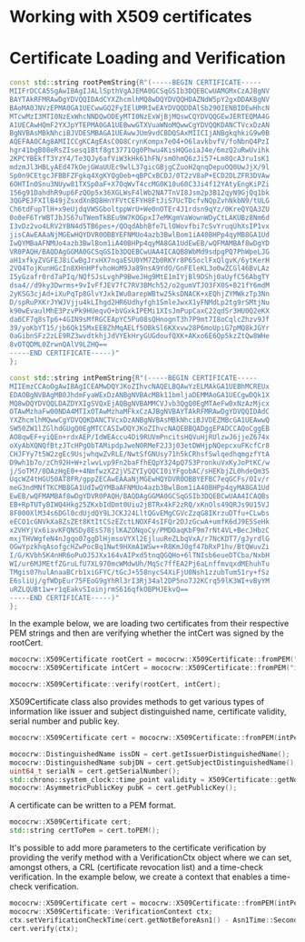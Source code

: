 # Working with X509 certificates

# Certificate Loading and Verification

```cpp
const std::string rootPemString{R"(-----BEGIN CERTIFICATE-----
MIIFrDCCA5SgAwIBAgIJALlSpthVgAJEMA0GCSqGSIb3DQEBCwUAMGMxCzAJBgNV
BAYTAkRFMRAwDgYDVQQIDAdCYXZhcmlhMQ8wDQYDVQQHDAZNdW5pY2gxDDAKBgNV
BAoMA0JNVzEPMA0GA1UECwwGQ2FyIElUMRIwEAYDVQQDDAlSb290IENBIDEwHhcN
MTcwMzI3MTI0NzExWhcNNDQwODEyMTI0NzExWjBjMQswCQYDVQQGEwJERTEQMA4G
A1UECAwHQmF2YXJpYTEPMA0GA1UEBwwGTXVuaWNoMQwwCgYDVQQKDANCTVcxDzAN
BgNVBAsMBkNhciBJVDESMBAGA1UEAwwJUm9vdCBDQSAxMIICIjANBgkqhkiG9w0B
AQEFAAOCAg8AMIICCgKCAgEAsC0O8CrynKompx7eO4+O6lavkbvfV/foNbnQ4PzI
hgr41bgB08eRsZIsesq1Btf8gt3771Qg0Phwu4KisHQGoiaJ4e/6mzQ2uRwUvihk
2KPCYBEkfT3YzY4/Te3QJy6afViW3kHk61hFN/smOhmQ6zJi57+Lm8QcA3ru1sK1
mdzmJl3HBLyAEd47kOejGWaUUEc9wlL37gicGBjgCZuoH2qnqDepuOQ0UwJjX/9l
Sp0n9CEtgcJFBBFZFgkq4XgKYQgOeb+qBPCxBCDJ/0T2zV8aP+ECD2DLZFR3DVAw
6OHTInOSnu3NUyw81TXSp0aF+X7OqWvT4ccMG0K10u60C3Ji4f12YAtyEngKiPZi
156g91DahdhR9up6FzQOp5x36XGLWsF4lWb2NA7TnVI8Jsm2p3B12qyN9GjQq1bk
3QGPEJFXIlB49jZsxdXnBQ8HnYFVtCEFYH8FtJiS7UcTDcfvNQpZvhNkbN9/tULG
Ch6tdFupTlH+x9eUjdqVWSGboltppWrU+We0nOTEr4J1rdsn9qYz/0KreQYQA3ZU
0o0eF6TrWBTJbJS67uTWemTkBEu9W7KOGpxI7eMKgmVaWownWDyCtLAKUBz8Nm6d
I3vDz2vo4LRV2YBN4d5TB6pes+/QOqdAbhBfe7LlOWovfbi7cSvYruqUhXsIP1vx
jisCAwEAAaNjMGEwHQYDVR0OBBYEFNMUo4azb3BwlBom1iA40BHPp4qyMB8GA1Ud
IwQYMBaAFNMUo4azb3BwlBom1iA40BHPp4qyMA8GA1UdEwEB/wQFMAMBAf8wDgYD
VR0PAQH/BAQDAgGGMA0GCSqGSIb3DQEBCwUAA4ICAQB8WbMd9sdpgPQ7PhWpeLJG
aH1xfkyZVGFEJ8iCwBgJrxHX7nqaESU0YM7Zb0RKYr8P65oclFxQlgvK/6ytKerH
2VO4TojKunHGcIn8XHnHPfvhoHoM9Ja89nsA9YdO/GnFEleKL3o0wZCGl46BvLAz
I5yGzafr0rd7aPIq/NQfSJsLvghP9BweJHg9MtE1mIYjBl9DShj0aUyfC56AbgTY
dsa4//d9ky3Dwrms+9vIvFfJEV7fC7RV3BMch52/o2gumVTJO3FX0S+B21fY6mdM
2yKSG3cjAd+iXuPqTp8GlvYJxkIWu0arepWBtw25ksDNACK+xEQhjZYMWkzTp3Nn
D/spRuPXKrJYWJVjju4kLIhgd2HR6Udhyfgh1SmleJwxX1yFNMdLp2tg9rSMtjNu
k90wEvaulMhE3PzvPk9HUeqvO+bVGxkIPEMi1XIsJmPupCaxC22qdSr3HU0Q2eKX
da6CF7q8sTp6+4GIN9sMfRGCEApYC5Pu08sQHnognT3h7P9mt7I8oCqlcZhzv9Jf
39/yoKbYT15/jb6Qk1SMxEEBZhMqAELf5OBkSl6KXxvw28P6moUpiG7pMQ8kJGYr
0aGibnSFz2zLE9RZ3wvdtkhjJdVYEkHryGUGdoufQXK+AKxo6E6Qp5kzZtQw8WHe
8vOTQDML0ZrwnQAlV9LZHQ==
-----END CERTIFICATE-----)"
};

const std::string intPemString{R"(-----BEGIN CERTIFICATE-----
MIIEmzCCAoOgAwIBAgICEAMwDQYJKoZIhvcNAQELBQAwYzELMAkGA1UEBhMCREUx
EDAOBgNVBAgMB0JhdmFyaWExDzANBgNVBAcMBk11bmljaDEMMAoGA1UECgwDQk1X
MQ8wDQYDVQQLDAZDYXIgSVQxEjAQBgNVBAMMCVJvb3QgQ0EgMTAeFw0xNzAzMjcx
OTAwMzhaFw00NDA4MTIxOTAwMzhaMFkxCzAJBgNVBAYTAkRFMRAwDgYDVQQIDAdC
YXZhcmlhMQwwCgYDVQQKDANCTVcxDzANBgNVBAsMBkNhciBJVDEZMBcGA1UEAwwQ
SW50ZW1lZGlhdGUgQ0EgMTCCASIwDQYJKoZIhvcNAQEBBQADggEPADCCAQoCggEB
AO8qwEF+yiQEn+rdxAEP/IdWEAccu4Di9RUVmPncitsHQVuHjRUlzwJ6jjeZ674x
oXyAbXQNQfBtzJTcHPgObTAMipdpJweN0RMeF2J3j03etDWHjpNQepcxuFKcfCr8
CHJFYy7t5W2zgEc9UsjwhqwZvRLE/NwtSfGNUsy71h5kCRhsfSwlqedhqmgzfYtA
D9wh1b7o/zCh92H+W+zlwvLvp9Fn2baFfhEQpY324pQ753PronkuVxKyJoPtKC/w
j/SoTM7/0DAzHgE0++4NmfwzXZ2jVSZYIyQQCI0iYFgobAC/sHEKbjZL0hdeQm3S
UqcWZ4tHGU50AT8FR/gppZECAwEAAaNjMGEwHQYDVR0OBBYEFBC7eqGCFs/OIv/r
meG3ndMNfTKCMB8GA1UdIwQYMBaAFNMUo4azb3BwlBom1iA40BHPp4qyMA8GA1Ud
EwEB/wQFMAMBAf8wDgYDVR0PAQH/BAQDAgGGMA0GCSqGSIb3DQEBCwUAA4ICAQBs
EB+RpTUTyBIWQ4Hkg25ZKxbIdDmt0Uiu2jBTRx4kF2zRQ/xKnOls49QRJs9U15VJ
8F000XlM34s6DGl0cdUjdQY9LJCKJ24LltQGvEMgCGVcZzqG8IKrzuDTfu+CLwbs
eECO1cGNVkXa8ZsZEt8KtItCSzEZctLNOXF4sIFQr2DJzGcwA+umfK6dJ9E5SeHk
x2VHYjVx6iavKFQNSDy8EsS78jlKAZONqoCy/PMDOaqKbF9m7rNt4VL+BecJHbzC
mxjTHVWgfeN4nJgqo07ggDlHjmsoVYXl2EjluuReZLbqVxA/r7NcKDT7/gJyrdlG
OGwYpzkhqAsofgcHZwPocBq1Nwt9HXmA1WSw++R8KmJ0gf47bRxP1hv/BtQWuvZi
I/G/KVbh5K4nHR6oPuOJ5JXx164vAIPxd5tnqQGQHo+6lTNIsb6eueDTCba/NxbH
WI/ur6MJMEtfZGruLfU7XL970mcWMdwUh/MqSc7ffEA2Pj6aLnffmvqxdMEhuhTu
TMgis07hulAnaaBCrb1xiGFYC/tGcJ+558nycS4XiFjU0Nsh1zzubTum51ry+fSz
E6sliUj/gfWDpEur75FEoG9gYhRl3rI3Rj34al2DP5no7J2KCrq59lK3WI+vByYM
uRZLQUBt1w+r1qEakvSIoinjrmS616qfkOBPHJEkvQ==
-----END CERTIFICATE-----)"
};
```

In the example below, we are loading two certificates from their respective PEM strings
and then are verifying whether the intCert was signed by the rootCert.

```cpp
mococrw::X509Certificate rootCert = mococrw::X509Certificate::fromPEM("rootPemString");
mococrw::X509Certificate intCert = mococrw::X509Certificate::fromPEM("intPemString");

mococrw::X509Certificate::verify(rootCert, intCert);
```

X509Certificate class also provides methods to get various types of information like issuer
and subject distinguished name, certificate validity, serial number and public key.

```cpp
mococrw::X509Certificate cert = mococrw::X509Certificate::fromPEM(intPemString);

mococrw::DistinguishedName issDN = cert.getIssuerDistinguishedName();
mococrw::DistinguishedName subjDN = cert.getSubjectDistinguishedName();
uint64_t serialN = cert.getSerialNumber();
std::chrono::system_clock::time_point validity = X509Certificate::getNotAfter();
mococrw::AsymmetricPublicKey pubK = cert.getPublicKey();
```

A certificate can be written to a PEM format.

```cpp
mococrw::X509Certificate cert;
std::string certToPem = cert.toPEM();
```

It's possible to add more parameters to the certificate verification by providing the verify method
with a VerificationCtx object where we can set, amongst others, a CRL (certificate revocation list) and
a time-check verification.
In the example below, we create a context that enables a time-check verification.

```cpp
mococrw::X509Certificate cert = mococrw::X509Certificate::fromPEM(intPemString);
mococrw::X509Certificate::VerificationContext ctx;
ctx.setVerificationCheckTime(cert.getNotBeforeAsn1() - Asn1Time::Seconds(1));
cert.verify(ctx);
```
